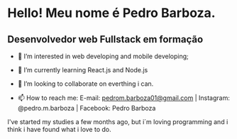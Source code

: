 # Hello! Meu nome é Pedro Barboza.
## Desenvolvedor web Fullstack em formação

- 👀 I’m interested in web developing and mobile developing;
- 🌱 I’m currently learning React.js and Node.js
- 💞️ I’m looking to collaborate on everthing i can.

- 📫 How to reach me: E-mail: pedrom.barboza01@gmail.com | Instagram: @pedro.m.barboza | Facebook: Pedro Barboza

I've started my studies a few months ago, but i´m loving programming and i think i have found what i love to do.

